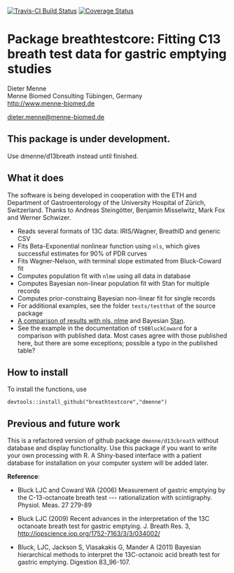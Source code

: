 [![Travis-CI Build Status](https://travis-ci.org/dmenne/breathtestcore.svg?branch=master)](https://travis-ci.org/dmenne/breathtestcore)
[![Coverage Status](https://coveralls.io/repos/github/dmenne/breathtestcore/badge.svg?branch=master)](https://coveralls.io/github/dmenne/breathtestcore?branch=master)

Package breathtestcore: Fitting C13 breath test data for gastric emptying studies
===========================================

Dieter Menne   
Menne Biomed Consulting Tübingen, Germany    
http://www.menne-biomed.de   

dieter.menne@menne-biomed.de 

## This package is under development. 

Use dmenne/d13breath instead until finished.

## What it does
The software is being developed in cooperation with the ETH and Department of Gastroenterology of the University Hospital of Zürich, Switzerland. Thanks to Andreas Steingötter, Benjamin Misselwitz, Mark Fox and Werner Schwizer.

* Reads several formats of 13C data: IRIS/Wagner, BreathID and generic CSV
* Fits Beta-Exponential nonlinear function using `nls`, which gives successful estimates for 90% of PDR curves
* Fits Wagner-Nelson, with terminal slope estimated from Bluck-Coward fit
* Computes population fit with `nlme` using all data in database
* Computes Bayesian non-linear population fit with Stan for multiple records
* Computes prior-constraing Bayesian non-linear fit for single records
* For additional examples, see the folder `tests/testthat` of the source package
* [A comparison of results with nls, nlme](http://menne-biomed.de/blog/de/breath-test-stan) and Bayesian [Stan](http://www.mc-stan.org).
* See the example in the documentation of `t50BluckCoward` for a comparison with published data. Most cases agree with those published here, but there are some exceptions; possible a typo in the published table?

## How to install
To install the functions, use
```
devtools::install_github("breathtestcore","dmenne")
```

## Previous and future work
This is a refactored version of github package `dmenne/d13cbreath` without database and display functionality. Use this package if you want to write your own processing with R. 
A Shiny-based interface with a patient database for installation on your computer system will be added later.

__Reference__: 

* Bluck LJC and Coward WA (2006) Measurement of gastric emptying by the C-13-octanoate breath test --- rationalization with scintigraphy. Physiol. Meas. 27 279-89

* Bluck LJC (2009) Recent advances in the interpretation of the 13C octanoate breath test for gastric emptying. J. Breath Res. 3, http://iopscience.iop.org/1752-7163/3/3/034002/

* Bluck, LJC, Jackson S, Vlasakakis G, Mander A (2011) Bayesian hierarchical methods to interpret  the 13C-octanoic acid breath  test for gastric emptying. Digestion 83_96-107.
